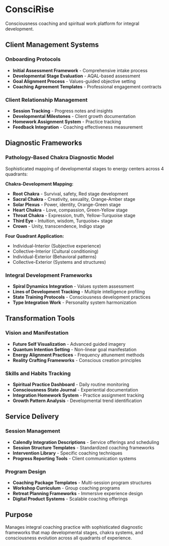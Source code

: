# ConsciRise

Consciousness coaching and spiritual work platform for integral development.

## Client Management Systems

### Onboarding Protocols
- **Initial Assessment Framework** - Comprehensive intake process
- **Developmental Stage Evaluation** - AQAL-based assessment
- **Goal Alignment Process** - Values-guided objective setting
- **Coaching Agreement Templates** - Professional engagement contracts

### Client Relationship Management
- **Session Tracking** - Progress notes and insights
- **Developmental Milestones** - Client growth documentation
- **Homework Assignment System** - Practice tracking
- **Feedback Integration** - Coaching effectiveness measurement

## Diagnostic Frameworks

### Pathology-Based Chakra Diagnostic Model
Sophisticated mapping of developmental stages to energy centers across 4 quadrants:

**Chakra-Development Mapping:**
- **Root Chakra** - Survival, safety, Red stage development
- **Sacral Chakra** - Creativity, sexuality, Orange-Amber stage
- **Solar Plexus** - Power, identity, Orange-Green stage
- **Heart Chakra** - Love, compassion, Green-Yellow stage
- **Throat Chakra** - Expression, truth, Yellow-Turquoise stage
- **Third Eye** - Intuition, wisdom, Turquoise+ stage
- **Crown** - Unity, transcendence, Indigo stage

**Four Quadrant Application:**
- Individual-Interior (Subjective experience)
- Collective-Interior (Cultural conditioning)
- Individual-Exterior (Behavioral patterns)
- Collective-Exterior (Systems and structures)

### Integral Development Frameworks
- **Spiral Dynamics Integration** - Values system assessment
- **Lines of Development Tracking** - Multiple intelligence profiling
- **State Training Protocols** - Consciousness development practices
- **Type Integration Work** - Personality system harmonization

## Transformation Tools

### Vision and Manifestation
- **Future Self Visualization** - Advanced guided imagery
- **Quantum Intention Setting** - Non-linear goal manifestation
- **Energy Alignment Practices** - Frequency attunement methods
- **Reality Crafting Frameworks** - Conscious creation principles

### Skills and Habits Tracking
- **Spiritual Practice Dashboard** - Daily routine monitoring
- **Consciousness State Journal** - Experiential documentation
- **Integration Homework System** - Practice assignment tracking
- **Growth Pattern Analysis** - Developmental trend identification

## Service Delivery

### Session Management
- **Calendly Integration Descriptions** - Service offerings and scheduling
- **Session Structure Templates** - Standardized coaching frameworks
- **Intervention Library** - Specific coaching techniques
- **Progress Reporting Tools** - Client communication systems

### Program Design
- **Coaching Package Templates** - Multi-session program structures
- **Workshop Curriculum** - Group coaching programs
- **Retreat Planning Frameworks** - Immersive experience design
- **Digital Product Systems** - Scalable coaching offerings

## Purpose
Manages integral coaching practice with sophisticated diagnostic frameworks that map developmental stages, chakra systems, and consciousness evolution across all quadrants of experience.